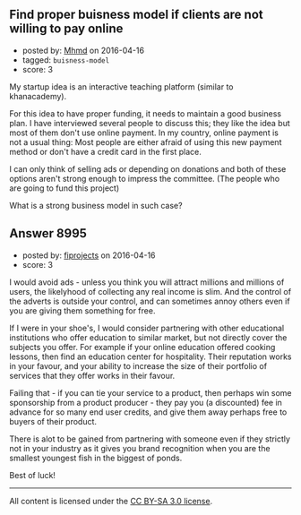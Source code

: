 ## Find proper buisness model if clients are not willing to pay online

- posted by: [Mhmd](https://stackexchange.com/users/2536013/mhmd) on 2016-04-16
- tagged: `buisness-model`
- score: 3

My startup idea is an interactive teaching platform (similar to khanacademy).

For this idea to have proper funding, it needs to maintain a good business plan. I have interviewed several people to discuss this; they like the idea but most of them don't use online payment. In my country, online payment is not a usual thing: Most people are either afraid of using this new payment method or don't have a credit card in the first place.

I can only think of selling ads or depending on donations and both of these options aren't strong enough to impress the committee. (The people who are going to fund this project)

What is a strong business model in such case? 


## Answer 8995

- posted by: [fiprojects](https://stackexchange.com/users/5370155/fiprojects) on 2016-04-16
- score: 3

I would avoid ads - unless you think you will attract millions and millions of users, the likelyhood of collecting any real income is slim. And the control of the adverts is outside your control, and can sometimes annoy others even if you are giving them something for free.

If I were in your shoe's, I would consider partnering with other educational institutions who offer education to similar market, but not directly cover the subjects you offer.  For example if your online education offered cooking lessons, then find an education center for hospitality.  Their reputation works in your favour, and your ability to increase the size of their portfolio of services that they offer works in their favour. 

Failing that - if you can tie your service to a product, then perhaps win some sponsorship from a product producer - they pay you (a discounted) fee in advance for so many end user credits, and give them away perhaps free to buyers of their product.

There is alot to be gained from partnering with someone even if they strictly not in your industry as it gives you brand recognition when you are the smallest youngest fish in the biggest of ponds.

Best of luck!



---

All content is licensed under the [CC BY-SA 3.0 license](https://creativecommons.org/licenses/by-sa/3.0/).
